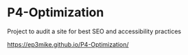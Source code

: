 # P4-Optimization

Project to audit a site for best SEO and accessibility practices

https://ep3mike.github.io/P4-Optimization/
